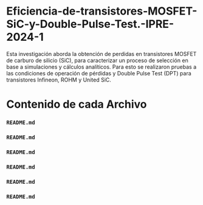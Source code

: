 # Eficiencia-de-transistores-MOSFET-SiC-y-Double-Pulse-Test.-IPRE-2024-1
Esta investigación aborda la obtención de perdidas en transistores MOSFET de carburo de silicio (SiC), para caracterizar un proceso de selección en base a simulaciones y cálculos analíticos. Para esto se realizaron pruebas a las condiciones de operación de pérdidas y Double Pulse Test (DPT) para transistores Infineon, ROHM y United SiC.

# Contenido de cada Archivo

### ```README.md```

### ```README.md```

### ```README.md```

### ```README.md```

### ```README.md```

### ```README.md```
